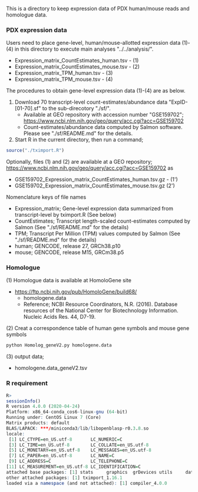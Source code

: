 This is a directory to keep expression data of PDX human/mouse reads and homologue data.

### PDX expression data 
Users need to place gene-level, human/mouse-allotted expression data (1)-(4) in this directory to execute main analyses "../../analysis/". 
- Expression_matrix_CountEstimates_human.tsv - (1)
- Expression_matrix_CountEstimates_mouse.tsv - (2)
- Expression_matrix_TPM_human.tsv - (3)
- Expression_matrix_TPM_mouse.tsv - (4)

The procedures to obtain gene-level expression data (1)-(4) are as below.
1. Download 70 transcript-level count-estimates/abundance data "ExpID-[01-70].sf" to the sub-direcotory "./sf/".
   - Available at GEO repository with accession number "GSE159702"; https://www.ncbi.nlm.nih.gov/geo/query/acc.cgi?acc=GSE159702
   - Count-estimates/abundance data computed by Salmon software. Please see "./sf/README.md" for the details.   
2. Start R in the current directory, then run a command;
```R
source("./tximport.R")
```

Optionally, files (1) and (2) are available at a GEO repository; https://www.ncbi.nlm.nih.gov/geo/query/acc.cgi?acc=GSE159702 as 
- GSE159702_Expression_matrix_CountEstimates_human.tsv.gz - (1')
- GSE159702_Expression_matrix_CountEstimates_mouse.tsv.gz  (2')

Nomenclature keys of file names
- Expression_matrix; Gene-level expression data summarized from transcript-level by tximport.R (See below) 
- CountEstimates; Transcript length-scaled count-estimates computed by Salmon (See "./sf/README.md" for the details)
- TPM; Transcript Per Million (TPM) values computed by Salmon (See "./sf/README.md" for the details) 
- human; GENCODE, release 27, GRCh38.p10
- mouse; GENCODE, release M15, GRCm38.p5

### Homologue
(1) Homologue data is available at HomoloGene site
- https://ftp.ncbi.nih.gov/pub/HomoloGene/build68/
  - homologene.data
  - Reference; NCBI Resource Coordinators, N.R. (2016). Database resources of the National Center for Biotechnology Information. Nucleic Acids Res. 44, D7-19.

(2) Creat a correspondence table of human gene symbols and mouse gene symbols
```sh
python Homolog_geneV2.py homologene.data
```

(3) output data;
- homologene.data_geneV2.tsv

### R requirement
```R
R>
sessionInfo()
R version 4.0.0 (2020-04-24)
Platform: x86_64-conda_cos6-linux-gnu (64-bit)
Running under: CentOS Linux 7 (Core)
Matrix products: default
BLAS/LAPACK: ***/miniconda3/lib/libopenblasp-r0.3.8.so
locale:
 [1] LC_CTYPE=en_US.utf-8       LC_NUMERIC=C
 [3] LC_TIME=en_US.utf-8        LC_COLLATE=en_US.utf-8
 [5] LC_MONETARY=en_US.utf-8    LC_MESSAGES=en_US.utf-8
 [7] LC_PAPER=en_US.utf-8       LC_NAME=C
 [9] LC_ADDRESS=C               LC_TELEPHONE=C
[11] LC_MEASUREMENT=en_US.utf-8 LC_IDENTIFICATION=C
attached base packages: [1] stats     graphics  grDevices utils     datasets  methods   base
other attached packages: [1] tximport_1.16.1
loaded via a namespace (and not attached): [1] compiler_4.0.0
```